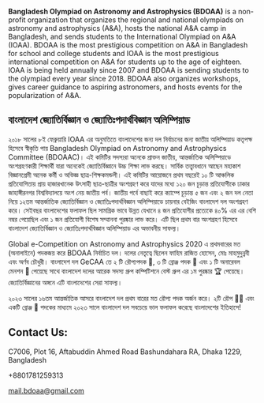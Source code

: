 **Bangladesh Olympiad on Astronomy and Astrophysics (BDOAA)** is a non-profit organization that organizes the regional and national olympiads on astronomy and astrophysics (A&A), hosts the national A&A camp in Bangladesh, and sends students to the International Olympiad on A&A (IOAA). BDOAA is the most prestigious competition on A&A in Bangladesh for school and college students and IOAA is the most prestigious international competition on A&A for students up to the age of eighteen. IOAA is being held annually since 2007 and BDOAA is sending students to the olympiad every year since 2018. BDOAA also organizes workshops, gives career guidance to aspiring astronomers, and hosts events for the popularization of A&A.

## বাংলাদেশ জ্যোতির্বিজ্ঞান ও জ্যোতিঃপদার্থবিজ্ঞান অলিম্পিয়াড
২০১৮ সালের ৮ই ফেব্রুয়ারি IOAA এর অনুমতিতে বাংলাদেশের জন্য দল নির্বাচনের জন্য জাতীয় অলিম্পিয়াড কতৃপক্ষ হিসেবে স্বীকৃতি পায় Bangladesh Olympiad on Astronomy and Astrophysics Committee (BDOAAC)। এই কমিটির সদস্যরা অনেকে প্রাক্তন জাতীয়, আন্তর্জাতিক অলিম্পিয়াডে অংশগ্রহণকারী শিক্ষার্থী যারা অনেকেই জ্যোতির্বিজ্ঞানে উচ্চ শিক্ষা লাভ করছে। সার্বিক তত্ত্বাবধানে আছেন মহাকাশ বিজ্ঞানপ্রেমী অনেক কর্মী ও অভিজ্ঞ ছাত্র-শিক্ষকমন্ডলী। এই কমিটির আয়োজনে প্রথম বছরেই ১০ টি আঞ্চলিক প্রতিযোগিতায় প্রায় হাজারখানেক উৎসাহী ছাত্র-ছাত্রীর অংশগ্রহণ করে যাদের মধ্যে ১২০ জন চূড়ান্ত প্রতিযোগীকে ঢাকার জাহাঙ্গীরনগর বিশ্ববিদ্যালয়ে অংশ নেয় জাতীয় পর্ব। জাতীয় পর্বে বাছাই করে ক্যাম্পে চূড়ান্ত ৫ জন এবং ২ জন দল নেতা নিয়ে ১২তম আন্তর্জাতিক জ্যোতির্বিজ্ঞান ও জ্যোতিঃপদার্থবিজ্ঞান অলিম্পিয়াডে চায়নার বেইজিং বাংলাদেশ দল অংশগ্রহণ করে। সেইবছর বাংলাদেশের ফলাফল ছিল সামগ্রিক ভাবে উন্নত যেখানে ৪ জন প্রতিযোগীর প্রত্যেকে ৪০% এর এর বেশি নম্বর পেয়েছিল এবং ১ জন প্রতিযোগী বিশেষ সম্মাননা পুরষ্কার লাভ করে। এটি ছিল প্রথম বার অংশগ্রহণ হিসেবে বাংলাদেশ জ্যোতির্বিজ্ঞান ও জ্যোতিঃপদার্থবিজ্ঞান অলিম্পিয়াড এর অভাবনীয় সাফল্য।

Global e-Competition on Astronomy and Astrophysics 2020 এ প্রথমবারের মত (অনালাইনে) পদকজয় করে BDOAA নির্বাচিত দল। দলের নেতৃত্বে ছিলেন ফাহিম রাজিত হোসেন, মোঃ মাহমুদুন্নবী এবং অর্ণব চৌধুরী। বাংলাদেশ দল GeCAA তে ২ টি রৌপ্যপদক 🥈, ৩ টি ব্রোঞ্জ পদক 🥉 এবং ১ টি অনারেবল মেনশন 🏅 পেয়েছে সাথে বাংলাদেশ দলের আরেক সদস্য গ্রুপ কম্পিটিশনে বেস্ট গ্রুপ এর ১ম পুরষ্কার 🏆 পেয়েছে। জ্যোতির্বিজ্ঞানের অঙ্গনে এটি বাংলাদেশের সেরা সাফল্য।

২০২৩ সালের ১৬তম  আন্তর্জাতিক আসরে বাংলাদেশ দল প্রথম বারের মত রৌপ্য পদক অর্জন করে। ২টি রৌপ 🥈🥈 এবং একটি ব্রোঞ্জ 🥉 পদকের মাধ্যমে ২০২৩ সালে বাংলাদেশ দল সবচেয়ে ভাল ফলাফল করেছে বাংলাদেশের ইতিহাসে! 


## Contact Us:

C7006, Plot 16, Aftabuddin Ahmed Road Bashundahara RA, Dhaka 1229, Bangladesh

+8801781259313

mail.bdoaa@gmail.com

